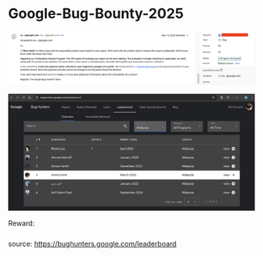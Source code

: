 # Google-Bug-Bounty-2025

![1](https://github.com/kaizensecurity/Google-Bug-Bounty-2025/blob/master/nice-catch.png)

![1](https://github.com/kaizensecurity/Google-Bug-Bounty-2025/blob/master/rank.png)

Reward: $$$$</br>
source: https://bughunters.google.com/leaderboard
